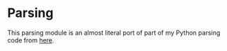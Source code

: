 # Parsing

This parsing module is an almost literal port of part of my Python parsing code from [here](https://github.com/v--/notebook/blob/master/code/notebook/parsing).

